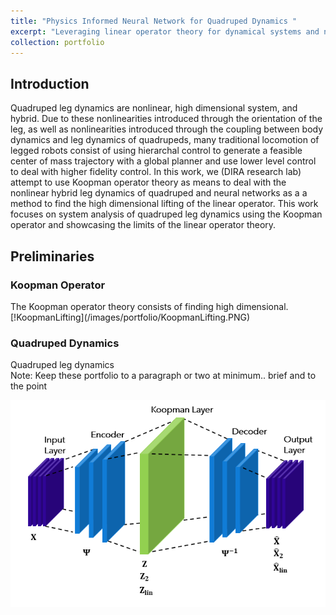 ```yaml
---
title: "Physics Informed Neural Network for Quadruped Dynamics "
excerpt: "Leveraging linear operator theory for dynamical systems and neural network as universal function approximator, this neural network architecture aims to identify quadruped dynamics<br/><img src='/images/portfolio/KoopmanAEModel.PNG'>"
collection: portfolio
---
```


<h2>Introduction</h2>
Quadruped leg dynamics are nonlinear, high dimensional system, and hybrid. Due to these nonlinearities introduced through the orientation of the leg, as well as nonlinearities introduced through the coupling between body dynamics and leg dynamics of quadrupeds, many traditional locomotion of legged robots consist of using hierarchal control to generate a feasible center of mass trajectory with a global planner and use lower level control to deal with higher fidelity control.
In this work, we (DIRA research lab) attempt to use Koopman operator theory as means to deal with the nonlinear hybrid leg dynamics of quadruped and neural networks as a a method to find the high dimensional lifting of the linear operator. This work focuses on system analysis of quadruped leg dynamics using the Koopman operator and showcasing the limits of the linear operator theory. 

<h2> Preliminaries </h2>
<h3> Koopman Operator</h3>
The Koopman operator theory consists of finding high dimensional.
<br>
[!KoopmanLifting](/images/portfolio/KoopmanLifting.PNG)

<h3> Quadruped Dynamics</h3>
Quadruped leg dynamics 
<br>
Note: Keep these portfolio to a paragraph or two at minimum.. brief and to the point
<br>

![KoopmanAEModel](/images/portfolio/KoopmanAEModel.PNG)
